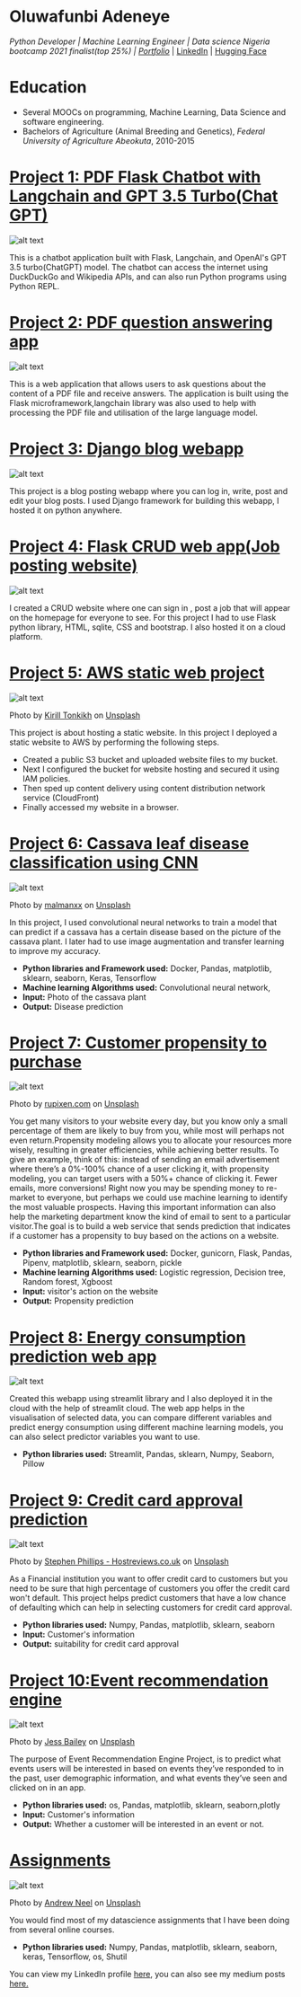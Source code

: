 # Oluwafunbi Adeneye
*Python Developer | Machine Learning Engineer | Data science Nigeria bootcamp 2021 finalist(top 25%) | [Portfolio](https://oluwafunbi.netlify.app/)* | [LinkedIn](https://www.linkedin.com/in/oluwafunbiadeneye) | [Hugging Face](https://huggingface.co/Funbi)

# Education
* Several MOOCs on programming, Machine Learning, Data Science and software engineering.
* Bachelors of Agriculture (Animal Breeding and Genetics), *Federal University of Agriculture Abeokuta*, 2010-2015

# [Project 1: PDF Flask Chatbot with Langchain and  GPT 3.5 Turbo(Chat GPT)](https://github.com/Phunbie/Langchain-chat)

![alt text](langchain.jpeg)

    

This is a chatbot application built with Flask, Langchain, and OpenAI's GPT 3.5 turbo(ChatGPT) model. The chatbot can access the internet using DuckDuckGo and Wikipedia APIs, and can also run Python programs using Python REPL.

# [Project 2: PDF question answering app](https://github.com/Phunbie/PDF-question-answering-app)

![alt text](langchain.jpeg)
    

This is a web application that allows users to ask questions about the content of a PDF file and receive answers. The application is built using the Flask microframework,langchain library was also used to help with processing the PDF file and utilisation of the large language model.



# [Project 3: Django blog webapp](https://github.com/Phunbie/my-first-blog/tree/master)

![alt text](django.jpg)
    

This project is a blog posting webapp where you can log in, write, post and edit your blog posts. I used Django framework for building this webapp, I hosted it on python anywhere.



# [Project 4: Flask CRUD web app(Job posting website)](https://flask-webapp.onrender.com/)

![alt text](image-2.png)
    

I created a CRUD website where one can sign in , post a job that will appear on the homepage for everyone to see. For this project I had to use Flask python library, HTML,  sqlite, CSS and bootstrap. I also hosted it on a cloud platform.


# [Project 5: AWS static web project](https://github.com/Phunbie/static-website)

![alt text](photo-1628573413574-2b35620de9d7.jpeg)

Photo by <a href="https://unsplash.com/@photophotostock?utm_source=unsplash&utm_medium=referral&utm_content=creditCopyText">Kirill Tonkikh</a> on <a href="https://unsplash.com/?utm_source=unsplash&utm_medium=referral&utm_content=creditCopyText">Unsplash</a>
    

This project is about hosting a static website. In this project I deployed a static website to AWS 
by performing the following steps.
* Created a public S3 bucket and uploaded website files to my bucket.
* Next I configured the bucket for website hosting and secured it using IAM policies. 
* Then sped up content delivery using content distribution network service (CloudFront)
* Finally accessed my website in a browser.


# [Project 6: Cassava leaf disease classification using CNN](https://github.com/Phunbie/Caps)

![alt text](malmanxx-Ne702NiB3xo-unsplash.jpg)

Photo by <a href="https://unsplash.com/@malmanxx?utm_source=unsplash&utm_medium=referral&utm_content=creditCopyText">malmanxx</a> on <a href="https://unsplash.com/s/photos/cassava-plant?utm_source=unsplash&utm_medium=referral&utm_content=creditCopyText">Unsplash</a>
  
  
In this project, I used  convolutional neural networks to train a model that can predict if a cassava  has a certain disease based on the picture of the cassava plant. I later had to use image augmentation and transfer learning to improve my accuracy.
* **Python libraries and Framework used:** Docker, Pandas, matplotlib, sklearn, seaborn, Keras, Tensorflow
* **Machine learning Algorithms used:** Convolutional neural network,
* **Input:** Photo of the cassava plant
* **Output:** Disease prediction

# [Project 7: Customer propensity to purchase](https://github.com/Phunbie/midterm_prog1)

![alt text](rupixen-com-Q59HmzK38eQ-unsplash.jpg)

Photo by <a href="https://unsplash.com/@rupixen?utm_source=unsplash&utm_medium=referral&utm_content=creditCopyText">rupixen.com</a> on <a href="https://unsplash.com/s/photos/customer-purchase?utm_source=unsplash&utm_medium=referral&utm_content=creditCopyText">Unsplash</a>
  
You get many visitors to your website every day, but you know only a small percentage of them are likely to buy from you, while most will perhaps not even return.Propensity modeling allows you to allocate your resources more wisely, resulting in greater efficiencies, while achieving better results. To give an example, think of this: instead of sending an email advertisement where there’s a 0%-100% chance of a user clicking it, with propensity modeling, you can target users with a 50%+ chance of clicking it. Fewer emails, more conversions! Right now you may be spending money to re-market to everyone, but perhaps we could use machine learning to identify the most valuable prospects. Having this important information can also help the marketing department know the kind of email to sent to a particular visitor.The goal is to build a web service that sends prediction that indicates if a customer has a propensity to buy based on the actions on a website.
* **Python libraries and Framework used:** Docker, gunicorn, Flask, Pandas, Pipenv, matplotlib, sklearn, seaborn, pickle
* **Machine learning Algorithms used:** Logistic regression, Decision tree, Random forest, Xgboost
* **Input:** visitor's action on the website
* **Output:** Propensity prediction

# [Project 8: Energy consumption prediction web app](https://github.com/Phunbie/my_streamli_prog)
![alt text](streamlit-logo-primary-colormark-darktext.png)

Created this webapp using streamlit library and I also deployed it in the cloud with the help of streamlit cloud. The web app helps in the visualisation of selected data, you can compare different variables and predict energy consumption using different machine learning models, you can also select predictor variables you want to use.
* **Python libraries used:** Streamlit, Pandas, sklearn, Numpy, Seaborn, Pillow

# [Project 9: Credit card approval prediction](https://github.com/Phunbie/credit-card-approval-prediction/blob/production/credit_approval.ipynb)

![alt text](stephen-phillips-hostreviews-co-uk-em37kS8WJJQ-unsplash.jpg)

Photo by <a href="https://unsplash.com/@hostreviews?utm_source=unsplash&utm_medium=referral&utm_content=creditCopyText">Stephen Phillips - Hostreviews.co.uk</a> on <a href="https://unsplash.com/s/photos/credit-card?utm_source=unsplash&utm_medium=referral&utm_content=creditCopyText">Unsplash</a>
  
 As a Financial institution you want to offer credit card to customers but you need to be sure that high percentage of customers you offer the credit card won't default. This project helps predict customers that have a low chance of defaulting which can help in selecting customers for credit card approval.
* **Python libraries used:** Numpy, Pandas, matplotlib, sklearn, seaborn
* **Input:** Customer's information
* **Output:** suitability for credit card approval

# [Project 10:Event recommendation engine](https://jovian.ai/adeneyeoluwafunbi/event-recommendation-engine-challenge)

![alt text](jess-bailey-94Ld_MtIUf0-unsplash.jpg)

Photo by <a href="https://unsplash.com/@jessbaileydesigns?utm_source=unsplash&utm_medium=referral&utm_content=creditCopyText">Jess Bailey</a> on <a href="https://unsplash.com/s/photos/events?utm_source=unsplash&utm_medium=referral&utm_content=creditCopyText">Unsplash</a>
   
The purpose of Event Recommendation Engine Project, is to predict what events users will be interested in based on events they’ve responded to in the past, user demographic information, and what events they’ve seen and clicked on in an app.
* **Python libraries used:** os, Pandas, matplotlib, sklearn, seaborn,plotly
* **Input:** Customer's information
* **Output:** Whether a customer will be interested in an event or not.

# [Assignments](https://github.com/Phunbie/assignments)

![alt text](andrew-neel-cckf4TsHAuw-unsplash.jpg)

Photo by <a href="https://unsplash.com/@andrewtneel?utm_source=unsplash&utm_medium=referral&utm_content=creditCopyText">Andrew Neel</a> on <a href="https://unsplash.com/s/photos/assignments?utm_source=unsplash&utm_medium=referral&utm_content=creditCopyText">Unsplash</a>
   
You would find most of my datascience assignments that I have been doing from several online courses.
* **Python libraries used:** Numpy, Pandas, matplotlib, sklearn, seaborn, keras, Tensorflow, os, Shutil

You can view my LinkedIn profile [here](https://www.linkedin.com/in/oluwafunbi-adeneye-811301184), you can also see my medium posts [here.](https://medium.com/@lekefbi)
